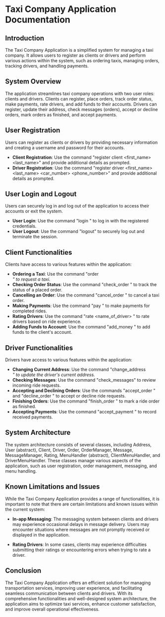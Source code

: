 # Taxi Company Application Documentation #

## Introduction ##
The Taxi Company Application is a simplified system for managing a taxi company. It allows users to register as clients or drivers and perform various actions within the system, such as ordering taxis, managing orders, tracking drivers, and handling payments.

## System Overview ##
The application streamlines taxi company operations with two user roles: clients and drivers. Clients can register, place orders, track order status, make payments, rate drivers, and add funds to their accounts. Drivers can register, update their address, check messages (orders), accept or decline orders, mark orders as finished, and accept payments.

## User Registration ##
Users can register as clients or drivers by providing necessary information and creating a username and password for their accounts.

- **Client Registration**: Use the command "register client <username> <password> <first_name> <last_name>" and provide additional details as prompted.
- **Driver Registration**: Use the command "register driver <username> <password> <first_name> <last_name> <car_number> <phone_number>" and provide additional details as prompted.

## User Login and Logout ##
Users can securely log in and log out of the application to access their accounts or exit the system.

- **User Login**: Use the command "login <username> <password>" to log in with the registered credentials.
- **User Logout**: Use the command "logout" to securely log out and terminate the session.

## Client Functionalities ##
Clients have access to various features within the application:

- **Ordering a Taxi**: Use the command "order <address> <destination>" to request a taxi.
- **Checking Order Status**: Use the command "check_order <id>" to track the status of a placed order.
- **Cancelling an Order**: Use the command "cancel_order <id>" to cancel a taxi order.
- **Making Payments**: Use the command "pay <id> <amount>" to make payments for completed rides.
- **Rating Drivers**: Use the command "rate <name_of_driver> <rating>" to rate drivers based on ride experience.
- **Adding Funds to Account**: Use the command "add_money <amount>" to add funds to the client's account.

## Driver Functionalities ##
Drivers have access to various features within the application:

- **Changing Current Address**: Use the command "change_address <address>" to update the driver's current address.
- **Checking Messages**: Use the command "check_messages" to review incoming ride requests.
- **Accepting and Declining Orders**: Use the commands "accept_order <id> <minutes>" and "decline_order <id>" to accept or decline ride requests.
- **Finishing Orders**: Use the command "finish_order <id>" to mark a ride order as finished.
- **Accepting Payments**: Use the command "accept_payment <id> <amount>" to record received payments.

## System Architecture ##
The system architecture consists of several classes, including Address, User (abstract), Client, Driver, Order, OrderManager, Message, MessageManager, Rating, MenuHandler (abstract), ClientMenuHandler, and DriverMenuHandler. These classes manage various aspects of the application, such as user registration, order management, messaging, and menu handling.

## Known Limitations and Issues ##

While the Taxi Company Application provides a range of functionalities, it is important to note that there are certain limitations and known issues within the current system:

- **In-app Messaging**: The messaging system between clients and drivers may experience occasional delays in message delivery. Users may encounter situations where messages are not promptly received or displayed in the application.

- **Rating Drivers**: In some cases, clients may experience difficulties submitting their ratings or encountering errors when trying to rate a driver. 

## Conclusion ##
The Taxi Company Application offers an efficient solution for managing transportation services, improving user experience, and facilitating seamless communication between clients and drivers. With its comprehensive functionalities and well-designed system architecture, the application aims to optimize taxi services, enhance customer satisfaction, and improve overall operational effectiveness.
